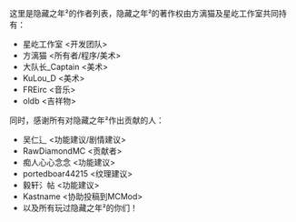 这里是隐藏之年²的作者列表，隐藏之年²的著作权由方漓猫及星屹工作室共同持有：

- 星屹工作室 <开发团队>
- 方漓猫 <所有者/程序/美术>
- 大队长\_Captain <美术>
- KuLou_D <美术>
- FREirc <音乐>
- oldb <吉祥物>

同时，感谢所有对隐藏之年²作出贡献的人：

- 吴仁辶 <功能建议/剧情建议>
- RawDiamondMC <贡献者>
- 痴人心心念念 <功能建议>
- portedboar44215 <纹理建议>
- 毅轩氵帖 <功能建议>
- Kastname <协助投稿到MCMod>
- 以及所有玩过隐藏之年²的你们！
